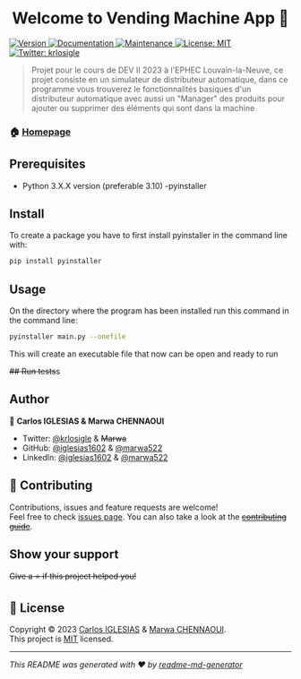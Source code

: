 <h1 align="center">Welcome to Vending Machine App 👋</h1>
<p>
  <a href="https://github.com/iglesias1602/DEV-II-SESS/releases/tag/v0.1.0-Alpha">
    <img alt="Version" src="https://img.shields.io/badge/version-0.1.0-blue.svg?cacheSeconds=2592000" />
  </a>
  <a href="https://github.com/iglesias1602/DEV-II-SESS/blob/main/README.md" target="_blank">
    <img alt="Documentation" src="https://img.shields.io/badge/documentation-WIP-blue.svg" />
  </a>
  <a href="https://github.com/iglesias1602/DEV-II-SESS/graphs/commit-activity" target="_blank">
    <img alt="Maintenance" src="https://img.shields.io/badge/Maintained%3F-yes-green.svg" />
  </a>
  <a href="https://github.com/iglesias1602/DEV-II-SESS/blob/main/LICENSE" target="_blank">
    <img alt="License: MIT" src="https://img.shields.io/github/license/iglesias1602/DEV-II-SESS" />
  </a>
  <a href="https://twitter.com/krlosigle" target="_blank">
    <img alt="Twitter: krlosigle" src="https://img.shields.io/twitter/follow/krlosigle.svg?style=social" />
  </a>
</p>

> Projet pour le cours de DEV II 2023 à l'EPHEC Louvain-la-Neuve, ce projet consiste en un simulateur de distributeur automatique, dans ce programme vous trouverez le fonctionnalités basiques d'un distributeur automatique avec aussi un &#34;Manager&#34; des produits pour ajouter ou supprimer des éléments qui sont dans la machine

### 🏠 [Homepage](https://github.com/iglesias1602/DEV-II-SESS/tree/Product-Management-Window)

## Prerequisites

- Python 3.X.X version (preferable 3.10)
  -pyinstaller

## Install

To create a package you have to first install pyinstaller in the command line with:

```sh
pip install pyinstaller
```

## Usage

On the directory where the program has been installed run this command in the command line:

```sh
pyinstaller main.py --onefile
```

This will create an executable file that now can be open and ready to run

~~## Run tests~~s

## Author

👤 **Carlos IGLESIAS & Marwa CHENNAOUI**

- Twitter: [@krlosigle](https://twitter.com/krlosigle) & ~~Marwa~~
- GitHub: [@iglesias1602](https://github.com/iglesias1602) & [@marwa522](https://github.com/marwa522)
- LinkedIn: [@iglesias1602](https://linkedin.com/in/iglesias1602) & [@marwa522](https://www.linkedin.com/in/chennaoui-marwa-0b8b641ab/)

## 🤝 Contributing

Contributions, issues and feature requests are welcome!<br />Feel free to check [issues page](https://github.com/iglesias1602/DEV-II-SESS/issues). You can also take a look at the ~~[contributing guide](https://github.com/iglesias1602/DEV-II-SESS/tree/Product-Management-Window)~~.

## Show your support

~~Give a ⭐️ if this project helped you!~~

## 📝 License

Copyright © 2023 [Carlos IGLESIAS](https://github.com/iglesias1602) & [Marwa CHENNAOUI](https://github.com/marwa522).<br />
This project is [MIT](https://github.com/iglesias1602/DEV-II-SESS/blob/main/LICENSE) licensed.

---

_This README was generated with ❤️ by [readme-md-generator](https://github.com/kefranabg/readme-md-generator)_
